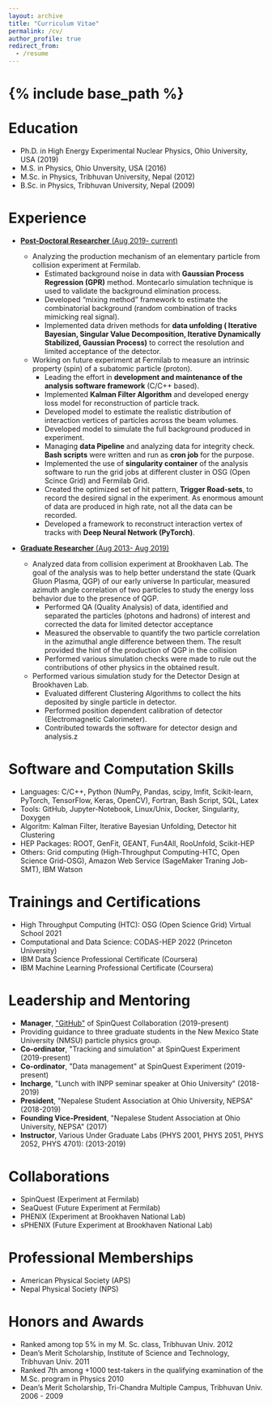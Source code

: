 ```yaml
---
layout: archive
title: "Curriculum Vitae"
permalink: /cv/
author_profile: true
redirect_from:
  - /resume
---
```


{% include base_path %}
<br/><br/>
Education
======
* Ph.D. in High Energy Experimental Nuclear Physics, Ohio University, USA (2019)
* M.S. in Physics, Ohio Unversity, USA (2016)
* M.Sc. in Physics, Tribhuvan University, Nepal (2012)
* B.Sc. in Physics, Tribhuvan University, Nepal (2009)


Experience
======
* <ins>**Post-Doctoral Researcher** (Aug 2019- current)<ins>
   * Analyzing the production mechanism of an elementary particle from collision experiment at Fermilab.
      - Estimated background noise in data with **Gaussian Process Regression (GPR)** method. Montecarlo simulation technique is used to validate the background elimination process.
      - Developed “mixing method” framework to estimate the combinatorial background (random combination of tracks mimicking real signal).
      - Implemented data driven methods for **data unfolding ( Iterative Bayesian, Singular Value Decomposition, Iterative Dynamically Stabilized, Gaussian Process)** to correct the resolution and limited acceptance of the detector.
   * Working on future experiment at Fermilab to measure an intrinsic property (spin) of a subatomic particle (proton).
      - Leading the effort in **development and maintenance of the analysis software framework** (C/C++ based).
      - Implemented **Kalman Filter Algorithm** and developed energy loss model for reconstruction of particle track.
      - Developed model to estimate the realistic distribution of interaction vertices of particles across the beam volumes.
      - Developed model to simulate the full background produced in experiment.
      - Managing **data Pipeline** and analyzing data for integrity check. **Bash scripts** were written and
run as **cron job** for the purpose.
      - Implemented the use of **singularity container** of the analysis software to run the grid jobs at different cluster in OSG (Open Scince Grid) and Fermilab Grid.
      - Created the optimized set of hit pattern, **Trigger Road-sets**, to record the desired signal in the experiment. As enormous amount of data are produced in high rate, not all the data can be recorded.
      - Developed a framework to reconstruct interaction vertex of tracks with **Deep Neural Network (PyTorch)**.

* <ins>**Graduate Researcher** (Aug 2013- Aug 2019)<ins>
   * Analyzed data from collision experiment at Brookhaven Lab. The goal of the analysis was to help better understand the state (Quark Gluon Plasma, QGP) of our early universe In particular, measured azimuth angle correlation of two particles to study the energy loss behavior due to the presence of QGP.
      - Performed QA (Quality Analysis) of data, identified and separated the particles (photons and hadrons) of interest and corrected the data for limited detector acceptance
      - Measured the observable to quantify the two particle correlation in the azimuthal angle difference between them. The result provided the hint of the production of QGP in the collision
      - Performed various simulation checks were made to rule out the contributions of other physics in the obtained result.
   * Performed various simulation study for the Detector Design at Brookhaven Lab.
      - Evaluated different Clustering Algorithms to collect the hits deposited by single particle in detector.
      - Performed position dependent calibration of detector (Electromagnetic Calorimeter).
      - Contributed towards the software for detector design and analysis.z


<!--
* Development and maintenance of the software and analysis framework (C/C++ and CERN ROOT based) for SpinQuest Experiment at Fermi National Laboratory
* Data management for SpinQuest Experiment (Grid Computing)
* Measurement Angular decay coefficients of J/Psi mesons from p+Fe collisions at $\sqrt{s}$ = 15.065 GeV
* Electro-Magnetic Calorimeter of sPHENIX experiment at RHIC (Brookhaven National Laboratory): Design Study with Simulation
* Jet-related Two Particle Correlations Measurement in small systems at PHENIX experiment at RHIC (Brookhaven National Laboratory)
-->

<!-- 
* Summer 2015: Research Assistant
   * Github University
   * Duties included: Tagging issues
   * Supervisor: Professor Git

* Fall 2015: Research Assistant
   * Github University
   * Duties included: Merging pull requests
   * Supervisor: Professor Hub
-->

Software and Computation Skills
======
* Languages: C/C++, Python (NumPy, Pandas, scipy, lmfit, Scikit-learn, PyTorch, TensorFlow, Keras, OpenCV), Fortran, Bash Script, SQL, Latex
* Tools: GitHub, Jupyter-Notebook, Linux/Unix, Docker, Singularity, Doxygen
* Algoritm: Kalman Filter, Iterative Bayesian Unfolding, Detector hit Clustering
* HEP Packages: ROOT, GenFit, GEANT, Fun4All, RooUnfold, Scikit-HEP
* Others: Grid computing (High-Throughput Computing-HTC, Open Science Grid-OSG), Amazon Web Service (SageMaker Traning Job-SMT), IBM Watson 


Trainings and Certifications
======
* High Throughput Computing (HTC): OSG (Open Science Grid) Virtual School 2021
* Computational and Data Science: CODAS-HEP 2022 (Princeton University)
* IBM Data Science Professional Certificate (Coursera)
* IBM Machine Learning Professional Certificate (Coursera)

Leadership and Mentoring
======
* **Manager**, ["GitHub"](https://github.com/E1039-Collaboration) of SpinQuest Collaboration (2019-present)
* Providing guidance to three graduate students in the New Mexico State University (NMSU) particle physics group. 
* **Co-ordinator**, "Tracking and simulation" at SpinQuest Experiment (2019-present)
* **Co-ordinator**, "Data management" at SpinQuest Experiment (2019-present)
* **Incharge**, "Lunch with INPP seminar speaker at Ohio University" (2018-2019)
* **President**, "Nepalese Student Association at Ohio University, NEPSA" (2018-2019)
* **Founding Vice-President**, "Nepalese Student Association at Ohio University, NEPSA" (2017)
* **Instructor**, Various Under Graduate Labs (PHYS 2001, PHYS 2051, PHYS 2052, PHYS 4701): (2013-2019)

<!-- 
* Skill 1
* Skill 2
   * Sub-skill 2.1
   * Sub-skill 2.2
   * Sub-skill 2.3
* Skill 3
-->

<!--
Publications
======
-->
<!-- 
  <ul>{% for post in site.publications %}
    {% include archive-single-cv.html %}
  {% endfor %}</ul>
-->

<!--
Talks
======
-->

<!-- 
  <ul>{% for post in site.talks %}
    {% include archive-single-talk-cv.html %}
  {% endfor %}</ul>
-->  

<!--
Student Advising and Mentorship
======
* Dinupa Batugedara Mohottalalage (Graduate Student, NMSU): Single Track and Dimuon Reconstruction Efficiency
* Forhad Hossain (Graduate Student, NMSU): Unfolding Study to Recover Azimuthal Asymmetry in Dimuon

Teaching 
======
* Various Under Graduate Labs (PHYS 2001, PHYS 2051, PHYS 2052, PHYS 4701): (2013-2019)
-->

<!-- 
  <ul>{% for post in site.teaching %}
    {% include archive-single-cv.html %}
  {% endfor %}</ul>
-->

Collaborations
======
* SpinQuest (Experiment at Fermilab)
* SeaQuest (Future Experiment at Fermilab)
* PHENIX (Experiment at Brookhaven National Lab)
* sPHENIX (Future Experiment at Brookhaven National Lab)

Professional Memberships
======
* American Physical Society (APS)
* Nepal Physical Society (NPS)


Honors and Awards
======
* Ranked among top 5% in my M. Sc. class, Tribhuvan Univ. 2012
* Dean’s Merit Scholarship, Institute of Science and Technology, Tribhuvan Univ. 2011
* Ranked 7th among +1000 test-takers in the qualifying examination of the M.Sc. program in Physics 2010
* Dean’s Merit Scholarship, Tri-Chandra Multiple Campus, Tribhuvan Univ. 2006 - 2009

